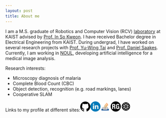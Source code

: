 ```yaml
---
layout: post
title: About me
---
```


I am a M.S. graduate of Robotics and Computer Vision (RCV) [laboratory](http://rcv.kaist.ac.kr/) at KAIST advised by [Prof. In So Kweon](https://scholar.google.com/citations?user=XA8EOlEAAAAJ&hl=en). I have received Bachelor degree in Electrical Engineering from KAIST. During undergrad, I have worked on several research projects with [Prof. Yu-Wing Tai](https://scholar.google.com/citations?user=nFhLmFkAAAAJ&hl=en) and [Prof. Daniel Saakes](http://mid.kaist.ac.kr/people/). Currently, I am working in [NOUL](https://noul.kr/), developing artificial intelligence for a medical image analysis.


Research interests:

* Microscopy diagnosis of malaria
* Complete Blood Count (CBC)
* Object detection, recognition (e.g. road markings, lanes)
* Cooperative SLAM


Links to my profile at different sites:[<img src="/images/github-logo.png">](https://github.com/BAILOOL)[<img src="/images/linkedin_logo.png">](https://www.linkedin.com/in/abailo)[<img src="/images/stackoverflow_logo.png" width="32" height = "32">](https://stackoverflow.com/users/5071791/alex-bailo)[<img src="/images/researchgate-logo.png">](https://www.researchgate.net/profile/Oleksandr_Bailo)[<img src="/images/googlescholar_logo.png" width="32" height = "32">](https://scholar.google.co.kr/citations?user=we9Jb54AAAAJ&hl=en)
